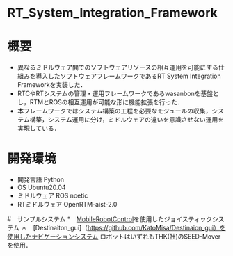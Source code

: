 # RT_System_Integration_Framework

# 概要
* 異なるミドルウェア間でのソフトウェアリソースの相互運用を可能にする仕組みを導入したソフトウェアフレームワークであるRT System Integration Frameworkを実装した．
* RTCやRTシステムの管理・運用フレームワークであるwasanbonを基盤とし，RTMとROSの相互運用が可能な形に機能拡張を行った．
* 本フレームワークではシステム構築の工程を必要なモジュールの収集，システム構築，システム運用に分け，ミドルウェアの違いを意識させない運用を実現している．

# 開発環境
* 開発言語	Python
* OS	Ubuntu20.04
* ミドルウェア	ROS noetic
* RTミドルウェア	OpenRTM-aist-2.0

#　サンプルシステム
*　[MobileRobotControl](https://github.com/rsdlab/MobileRobotSystem)を使用したジョイスティックシステム
＊　[Destinaiton_gui]（https://github.com/KatoMisa/Destinaion_gui）を使用したナビゲーションシステム
ロボットはいずれもTHK(社)のSEED-Moverを使用．
